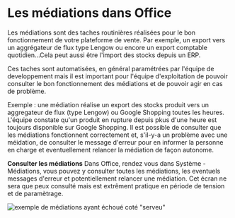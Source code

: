 # Les médiations dans Office

Les médiations sont des taches routinières réalisées pour le bon fonctionnement de votre plateforme de vente. 
Par exemple, un export vers un aggrégateur de flux type Lengow ou encore un export comptable quotidien...Cela peut aussi être l'import des stocks depuis un ERP. 

Ces taches sont automatisées, en général paramétrées par l'équipe de developpement mais il est important pour l'équipe d'exploitation de pouvoir consulter le bon fonctionnement des médiations et de pouvoir agir en cas de problème. 

Exemple : une médiation réalise un export des stocks produit vers un aggregateur de flux (type Lengow) ou Google Shopping toutes les heures. L'équipe constate qu'un produit en rupture depuis pkus d'une heure est toujours disponible sur Google Shopping.
Il est possible de consulter que les médiations fonctionnent correctement et, s'il-y-a un problème avec une méidation, de consulter le message d'erreur pour en informer la personne en charge et eventuellement relancer la médiation de façon autonome.


**Consulter les médiations**
Dans Office, rendez vous dans Système - Médiations, vous pouvez y consulter toutes les médiations, les eventuels messages d'erreur et potentiellement relancer une médiation.
Cet écran ne sera que peux consulté mais est extrêment pratique en période de tension et de paramètrage.

![exemple de médiations ayant échoué coté "serveu"](https://aide.altazion.com/fr-frv2/ressources/mediations.png)